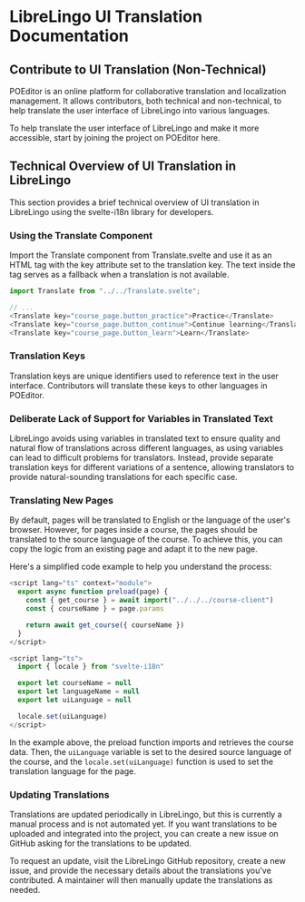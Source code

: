 # LibreLingo UI Translation Documentation
## Contribute to UI Translation (Non-Technical)

POEditor is an online platform for collaborative translation and localization management. It allows contributors, both technical and non-technical, to help translate the user interface of LibreLingo into various languages.

To help translate the user interface of LibreLingo and make it more accessible, start by joining the project on POEditor here.


## Technical Overview of UI Translation in LibreLingo

This section provides a brief technical overview of UI translation in LibreLingo using the svelte-i18n library for developers.

### Using the Translate Component

Import the Translate component from Translate.svelte and use it as an HTML tag with the key attribute set to the translation key. The text inside the tag serves as a fallback when a translation is not available.

```javascript
import Translate from "../../Translate.svelte";

// ...
<Translate key="course_page.button_practice">Practice</Translate>
<Translate key="course_page.button_continue">Continue learning</Translate>
<Translate key="course_page.button_learn">Learn</Translate>
```

### Translation Keys

Translation keys are unique identifiers used to reference text in the user interface. Contributors will translate these keys to other languages in POEditor.

### Deliberate Lack of Support for Variables in Translated Text

LibreLingo avoids using variables in translated text to ensure quality and natural flow of translations across different languages, as using variables can lead to difficult problems for translators. Instead, provide separate translation keys for different variations of a sentence, allowing translators to provide natural-sounding translations for each specific case.

### Translating New Pages

By default, pages will be translated to English or the language of the user's browser. However, for pages inside a course, the pages should be translated to the source language of the course. To achieve this, you can copy the logic from an existing page and adapt it to the new page.

Here's a simplified code example to help you understand the process:

```javascript
<script lang="ts" context="module">
  export async function preload(page) {
    const { get_course } = await import("../../../course-client")
    const { courseName } = page.params

    return await get_course({ courseName })
  }
</script>

<script lang="ts">
  import { locale } from "svelte-i18n"

  export let courseName = null
  export let languageName = null
  export let uiLanguage = null

  locale.set(uiLanguage)
</script>
```

In the example above, the preload function imports and retrieves the course data. Then, the `uiLanguage` variable is set to the desired source language of the course, and the `locale.set(uiLanguage)` function is used to set the translation language for the page.

### Updating Translations

Translations are updated periodically in LibreLingo, but this is currently a manual process and is not automated yet. If you want translations to be uploaded and integrated into the project, you can create a new issue on GitHub asking for the translations to be updated.

To request an update, visit the LibreLingo GitHub repository, create a new issue, and provide the necessary details about the translations you've contributed. A maintainer will then manually update the translations as needed.
